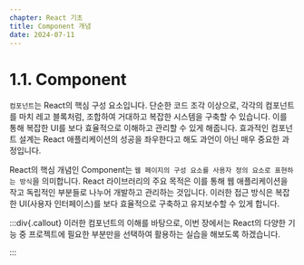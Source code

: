 ```yaml
---
chapter: React 기초
title: Component 개념
date: 2024-07-11
---
```


# 1.1. Component

`컴포넌트`는 React의 핵심 구성 요소입니다. 단순한 코드 조각 이상으로, 각각의 컴포넌트를 마치 레고 블록처럼, 조합하여 거대하고 복잡한 시스템을 구축할 수 있습니다. 이를 통해 복잡한 UI를 보다 효율적으로 이해하고 관리할 수 있게 해줍니다. 효과적인 컴포넌트 설계는 React 애플리케이션의 성공을 좌우한다고 해도 과언이 아닌 매우 중요한 과정입니다.

React의 핵심 개념인 Component는 `웹 페이지의 구성 요소를 사용자 정의 요소로 표현하는 방식`을 의미합니다. React 라이브러리의 주요 목적은 이를 통해 웹 애플리케이션을 작고 독립적인 부분들로 나누어 개발하고 관리하는 것입니다. 이러한 접근 방식은 복잡한 UI(사용자 인터페이스)를 보다 효율적으로 구축하고 유지보수할 수 있게 합니다.

:::div{.callout}
이러한 컴포넌트의 이해를 바탕으로, 이번 장에서는 React의 다양한 기능 중 프로젝트에 필요한 부분만을 선택하여 활용하는 실습을 해보도록 하겠습니다.

:::

